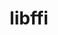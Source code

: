 ---
title: "libffi"
layout: cache
categories: [package, develop-2024-01-28]
meta: {"versions": ["3.4.4"], "compilers": ["apple-clang@=15.0.0", "cce@=15.0.1", "gcc@=10.3.0", "gcc@=11.1.0", "gcc@=11.3.0", "gcc@=11.4.0", "gcc@=12.3.0", "gcc@=7.3.1", "gcc@=7.5.0", "gcc@=9.4.0", "oneapi@=2024.0.0"], "oss": ["amzn2", "rhel8", "sle_hpc15", "ubuntu18.04", "ubuntu20.04", "ubuntu22.04", "ventura"], "platforms": ["darwin", "linux"], "targets": ["aarch64", "neoverse_n1", "neoverse_v1", "neoverse_v2", "ppc64le", "x86_64_v3", "x86_64_v4", "zen4"], "stacks": ["aws-isc", "aws-isc-aarch64", "build_systems", "data-vis-sdk", "developer-tools", "e4s", "e4s-cray-rhel", "e4s-cray-sles", "e4s-neoverse-v2", "e4s-neoverse_v1", "e4s-oneapi", "e4s-power", "e4s-rocm-external", "ml-darwin-aarch64-mps", "ml-linux-x86_64-cpu", "ml-linux-x86_64-cuda", "ml-linux-x86_64-rocm", "radiuss", "radiuss-aws", "radiuss-aws-aarch64", "root", "tutorial"], "num_specs": 16, "num_specs_by_stack": {"ml-darwin-aarch64-mps": 1, "root": 16, "radiuss-aws-aarch64": 2, "aws-isc-aarch64": 2, "aws-isc": 1, "radiuss-aws": 1, "radiuss": 1, "build_systems": 1, "developer-tools": 1, "e4s-cray-rhel": 1, "e4s-cray-sles": 1, "e4s-neoverse_v1": 1, "e4s-power": 1, "data-vis-sdk": 1, "e4s-rocm-external": 1, "e4s": 1, "e4s-neoverse-v2": 1, "ml-linux-x86_64-cpu": 1, "ml-linux-x86_64-cuda": 1, "ml-linux-x86_64-rocm": 1, "tutorial": 2, "e4s-oneapi": 1}}
spec_details: [{"hash": "ibtv5rsyftbhipuuesfibkisqo4e4sqs", "compiler": "apple-clang@=15.0.0", "versions": ["3.4.4"], "os": "ventura", "platform": "darwin", "target": "aarch64", "variants": ["build_system=autotools", "patches=070b1f3"], "stacks": ["ml-darwin-aarch64-mps", "root"], "size": "-", "tarball": "https://binaries.spack.io/develop-2024-01-28/build_cache/darwin-ventura-aarch64/apple-clang-15.0.0/libffi-3.4.4/darwin-ventura-aarch64-apple-clang-15.0.0-libffi-3.4.4-ibtv5rsyftbhipuuesfibkisqo4e4sqs.spack"}, {"hash": "vbwlfpxhoahkworytplbjrhnjtanlnrk", "compiler": "gcc@=7.3.1", "versions": ["3.4.4"], "os": "amzn2", "platform": "linux", "target": "aarch64", "variants": ["build_system=autotools", "patches=070b1f3"], "stacks": ["radiuss-aws-aarch64", "aws-isc-aarch64", "root"], "size": "-", "tarball": "https://binaries.spack.io/develop-2024-01-28/build_cache/linux-amzn2-aarch64/gcc-7.3.1/libffi-3.4.4/linux-amzn2-aarch64-gcc-7.3.1-libffi-3.4.4-vbwlfpxhoahkworytplbjrhnjtanlnrk.spack"}, {"hash": "cpaqv7vgrcfuytz3znpqguc2ebmwekcp", "compiler": "gcc@=7.3.1", "versions": ["3.4.4"], "os": "amzn2", "platform": "linux", "target": "x86_64_v3", "variants": ["build_system=autotools", "patches=070b1f3"], "stacks": ["aws-isc", "radiuss-aws", "root"], "size": "-", "tarball": "https://binaries.spack.io/develop-2024-01-28/build_cache/linux-amzn2-x86_64_v3/gcc-7.3.1/libffi-3.4.4/linux-amzn2-x86_64_v3-gcc-7.3.1-libffi-3.4.4-cpaqv7vgrcfuytz3znpqguc2ebmwekcp.spack"}, {"hash": "3tuhqoaclsf2qr5nzfxjnkqjfhgp5k3j", "compiler": "gcc@=7.5.0", "versions": ["3.4.4"], "os": "ubuntu18.04", "platform": "linux", "target": "x86_64_v3", "variants": ["build_system=autotools", "patches=070b1f3"], "stacks": ["radiuss", "build_systems", "root", "developer-tools"], "size": "-", "tarball": "https://binaries.spack.io/develop-2024-01-28/build_cache/linux-ubuntu18.04-x86_64_v3/gcc-7.5.0/libffi-3.4.4/linux-ubuntu18.04-x86_64_v3-gcc-7.5.0-libffi-3.4.4-3tuhqoaclsf2qr5nzfxjnkqjfhgp5k3j.spack"}, {"hash": "ih7c4dllerpbtyrpe7gnabuitwmouwnk", "compiler": "gcc@=7.3.1", "versions": ["3.4.4"], "os": "amzn2", "platform": "linux", "target": "neoverse_n1", "variants": ["build_system=autotools", "patches=070b1f3"], "stacks": ["radiuss-aws-aarch64", "aws-isc-aarch64", "root"], "size": "-", "tarball": "https://binaries.spack.io/develop-2024-01-28/build_cache/linux-amzn2-neoverse_n1/gcc-7.3.1/libffi-3.4.4/linux-amzn2-neoverse_n1-gcc-7.3.1-libffi-3.4.4-ih7c4dllerpbtyrpe7gnabuitwmouwnk.spack"}, {"hash": "of22k34ullsf6ekekr46dkyiyehg7v2n", "compiler": "cce@=15.0.1", "versions": ["3.4.4"], "os": "rhel8", "platform": "linux", "target": "zen4", "variants": ["build_system=autotools", "patches=070b1f3"], "stacks": ["e4s-cray-rhel", "root"], "size": "-", "tarball": "https://binaries.spack.io/develop-2024-01-28/build_cache/linux-rhel8-zen4/cce-15.0.1/libffi-3.4.4/linux-rhel8-zen4-cce-15.0.1-libffi-3.4.4-of22k34ullsf6ekekr46dkyiyehg7v2n.spack"}, {"hash": "qnuoeddrfdf4qfou5aapgpjbdifbypsa", "compiler": "gcc@=10.3.0", "versions": ["3.4.4"], "os": "sle_hpc15", "platform": "linux", "target": "x86_64_v4", "variants": ["build_system=autotools", "patches=070b1f3"], "stacks": ["e4s-cray-sles", "root"], "size": "-", "tarball": "https://binaries.spack.io/develop-2024-01-28/build_cache/linux-sle_hpc15-x86_64_v4/gcc-10.3.0/libffi-3.4.4/linux-sle_hpc15-x86_64_v4-gcc-10.3.0-libffi-3.4.4-qnuoeddrfdf4qfou5aapgpjbdifbypsa.spack"}, {"hash": "6s72zjpzo6axmjgffnnzafx6xth4uo7g", "compiler": "gcc@=11.4.0", "versions": ["3.4.4"], "os": "ubuntu20.04", "platform": "linux", "target": "neoverse_v1", "variants": ["build_system=autotools", "patches=070b1f3"], "stacks": ["root", "e4s-neoverse_v1"], "size": "-", "tarball": "https://binaries.spack.io/develop-2024-01-28/build_cache/linux-ubuntu20.04-neoverse_v1/gcc-11.4.0/libffi-3.4.4/linux-ubuntu20.04-neoverse_v1-gcc-11.4.0-libffi-3.4.4-6s72zjpzo6axmjgffnnzafx6xth4uo7g.spack"}, {"hash": "k7ilxcwo4rpllleuqjmgg5eje4ogtvse", "compiler": "gcc@=9.4.0", "versions": ["3.4.4"], "os": "ubuntu20.04", "platform": "linux", "target": "ppc64le", "variants": ["build_system=autotools", "patches=070b1f3"], "stacks": ["e4s-power", "root"], "size": "-", "tarball": "https://binaries.spack.io/develop-2024-01-28/build_cache/linux-ubuntu20.04-ppc64le/gcc-9.4.0/libffi-3.4.4/linux-ubuntu20.04-ppc64le-gcc-9.4.0-libffi-3.4.4-k7ilxcwo4rpllleuqjmgg5eje4ogtvse.spack"}, {"hash": "maipwbulkuz5sl4lnrskjjrziaeo322o", "compiler": "gcc@=11.1.0", "versions": ["3.4.4"], "os": "ubuntu20.04", "platform": "linux", "target": "x86_64_v3", "variants": ["build_system=autotools", "patches=070b1f3"], "stacks": ["data-vis-sdk", "root"], "size": "-", "tarball": "https://binaries.spack.io/develop-2024-01-28/build_cache/linux-ubuntu20.04-x86_64_v3/gcc-11.1.0/libffi-3.4.4/linux-ubuntu20.04-x86_64_v3-gcc-11.1.0-libffi-3.4.4-maipwbulkuz5sl4lnrskjjrziaeo322o.spack"}, {"hash": "75zopedcdeemdh3uzqphsvyph6wox4a4", "compiler": "gcc@=11.4.0", "versions": ["3.4.4"], "os": "ubuntu20.04", "platform": "linux", "target": "x86_64_v3", "variants": ["build_system=autotools", "patches=070b1f3"], "stacks": ["e4s-rocm-external", "root", "e4s"], "size": "-", "tarball": "https://binaries.spack.io/develop-2024-01-28/build_cache/linux-ubuntu20.04-x86_64_v3/gcc-11.4.0/libffi-3.4.4/linux-ubuntu20.04-x86_64_v3-gcc-11.4.0-libffi-3.4.4-75zopedcdeemdh3uzqphsvyph6wox4a4.spack"}, {"hash": "cy7hvkfear43veezy5rf22v2hyeo4myp", "compiler": "gcc@=11.4.0", "versions": ["3.4.4"], "os": "ubuntu22.04", "platform": "linux", "target": "neoverse_v2", "variants": ["build_system=autotools", "patches=070b1f3"], "stacks": ["e4s-neoverse-v2", "root"], "size": "-", "tarball": "https://binaries.spack.io/develop-2024-01-28/build_cache/linux-ubuntu22.04-neoverse_v2/gcc-11.4.0/libffi-3.4.4/linux-ubuntu22.04-neoverse_v2-gcc-11.4.0-libffi-3.4.4-cy7hvkfear43veezy5rf22v2hyeo4myp.spack"}, {"hash": "xs5dyinw5u4kn2oowzvlti4knq6he57l", "compiler": "gcc@=11.3.0", "versions": ["3.4.4"], "os": "ubuntu22.04", "platform": "linux", "target": "x86_64_v3", "variants": ["build_system=autotools", "patches=070b1f3"], "stacks": ["ml-linux-x86_64-cpu", "ml-linux-x86_64-cuda", "root", "ml-linux-x86_64-rocm"], "size": "-", "tarball": "https://binaries.spack.io/develop-2024-01-28/build_cache/linux-ubuntu22.04-x86_64_v3/gcc-11.3.0/libffi-3.4.4/linux-ubuntu22.04-x86_64_v3-gcc-11.3.0-libffi-3.4.4-xs5dyinw5u4kn2oowzvlti4knq6he57l.spack"}, {"hash": "qa4bvzvykuw3u5zrwv46tvnpfmgsd7jz", "compiler": "gcc@=11.4.0", "versions": ["3.4.4"], "os": "ubuntu22.04", "platform": "linux", "target": "x86_64_v3", "variants": ["build_system=autotools", "patches=070b1f3"], "stacks": ["tutorial", "root"], "size": "-", "tarball": "https://binaries.spack.io/develop-2024-01-28/build_cache/linux-ubuntu22.04-x86_64_v3/gcc-11.4.0/libffi-3.4.4/linux-ubuntu22.04-x86_64_v3-gcc-11.4.0-libffi-3.4.4-qa4bvzvykuw3u5zrwv46tvnpfmgsd7jz.spack"}, {"hash": "tm4ulsaiuwfoih2qiit7toluivwzquuj", "compiler": "oneapi@=2024.0.0", "versions": ["3.4.4"], "os": "ubuntu22.04", "platform": "linux", "target": "x86_64_v3", "variants": ["build_system=autotools", "patches=070b1f3"], "stacks": ["e4s-oneapi", "root"], "size": "-", "tarball": "https://binaries.spack.io/develop-2024-01-28/build_cache/linux-ubuntu22.04-x86_64_v3/oneapi-2024.0.0/libffi-3.4.4/linux-ubuntu22.04-x86_64_v3-oneapi-2024.0.0-libffi-3.4.4-tm4ulsaiuwfoih2qiit7toluivwzquuj.spack"}, {"hash": "kkctos2c76bfpovppbkc4uabl7yy6fcw", "compiler": "gcc@=12.3.0", "versions": ["3.4.4"], "os": "ubuntu22.04", "platform": "linux", "target": "x86_64_v3", "variants": ["build_system=autotools", "patches=070b1f3"], "stacks": ["tutorial", "root"], "size": "-", "tarball": "https://binaries.spack.io/develop-2024-01-28/build_cache/linux-ubuntu22.04-x86_64_v3/gcc-12.3.0/libffi-3.4.4/linux-ubuntu22.04-x86_64_v3-gcc-12.3.0-libffi-3.4.4-kkctos2c76bfpovppbkc4uabl7yy6fcw.spack"}]
---